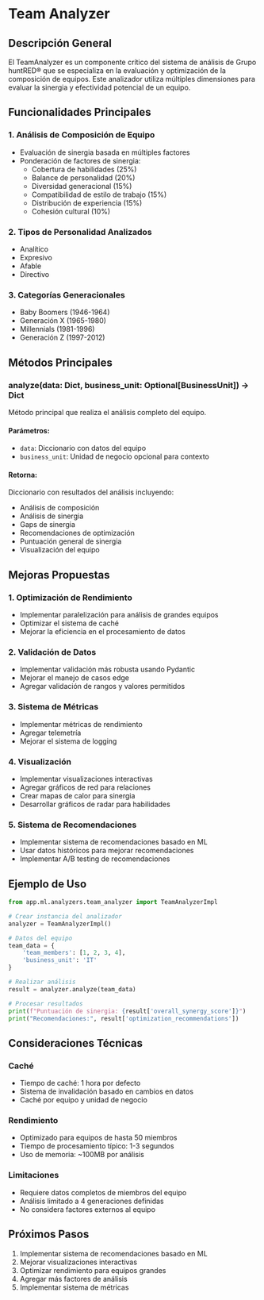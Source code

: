# Team Analyzer

## Descripción General
El TeamAnalyzer es un componente crítico del sistema de análisis de Grupo huntRED® que se especializa en la evaluación y optimización de la composición de equipos. Este analizador utiliza múltiples dimensiones para evaluar la sinergia y efectividad potencial de un equipo.

## Funcionalidades Principales

### 1. Análisis de Composición de Equipo
- Evaluación de sinergia basada en múltiples factores
- Ponderación de factores de sinergia:
  - Cobertura de habilidades (25%)
  - Balance de personalidad (20%)
  - Diversidad generacional (15%)
  - Compatibilidad de estilo de trabajo (15%)
  - Distribución de experiencia (15%)
  - Cohesión cultural (10%)

### 2. Tipos de Personalidad Analizados
- Analítico
- Expresivo
- Afable
- Directivo

### 3. Categorías Generacionales
- Baby Boomers (1946-1964)
- Generación X (1965-1980)
- Millennials (1981-1996)
- Generación Z (1997-2012)

## Métodos Principales

### analyze(data: Dict, business_unit: Optional[BusinessUnit]) -> Dict
Método principal que realiza el análisis completo del equipo.

#### Parámetros:
- `data`: Diccionario con datos del equipo
- `business_unit`: Unidad de negocio opcional para contexto

#### Retorna:
Diccionario con resultados del análisis incluyendo:
- Análisis de composición
- Análisis de sinergia
- Gaps de sinergia
- Recomendaciones de optimización
- Puntuación general de sinergia
- Visualización del equipo

## Mejoras Propuestas

### 1. Optimización de Rendimiento
- Implementar paralelización para análisis de grandes equipos
- Optimizar el sistema de caché
- Mejorar la eficiencia en el procesamiento de datos

### 2. Validación de Datos
- Implementar validación más robusta usando Pydantic
- Mejorar el manejo de casos edge
- Agregar validación de rangos y valores permitidos

### 3. Sistema de Métricas
- Implementar métricas de rendimiento
- Agregar telemetría
- Mejorar el sistema de logging

### 4. Visualización
- Implementar visualizaciones interactivas
- Agregar gráficos de red para relaciones
- Crear mapas de calor para sinergia
- Desarrollar gráficos de radar para habilidades

### 5. Sistema de Recomendaciones
- Implementar sistema de recomendaciones basado en ML
- Usar datos históricos para mejorar recomendaciones
- Implementar A/B testing de recomendaciones

## Ejemplo de Uso

```python
from app.ml.analyzers.team_analyzer import TeamAnalyzerImpl

# Crear instancia del analizador
analyzer = TeamAnalyzerImpl()

# Datos del equipo
team_data = {
    'team_members': [1, 2, 3, 4],
    'business_unit': 'IT'
}

# Realizar análisis
result = analyzer.analyze(team_data)

# Procesar resultados
print(f"Puntuación de sinergia: {result['overall_synergy_score']}")
print("Recomendaciones:", result['optimization_recommendations'])
```

## Consideraciones Técnicas

### Caché
- Tiempo de caché: 1 hora por defecto
- Sistema de invalidación basado en cambios en datos
- Caché por equipo y unidad de negocio

### Rendimiento
- Optimizado para equipos de hasta 50 miembros
- Tiempo de procesamiento típico: 1-3 segundos
- Uso de memoria: ~100MB por análisis

### Limitaciones
- Requiere datos completos de miembros del equipo
- Análisis limitado a 4 generaciones definidas
- No considera factores externos al equipo

## Próximos Pasos
1. Implementar sistema de recomendaciones basado en ML
2. Mejorar visualizaciones interactivas
3. Optimizar rendimiento para equipos grandes
4. Agregar más factores de análisis
5. Implementar sistema de métricas 